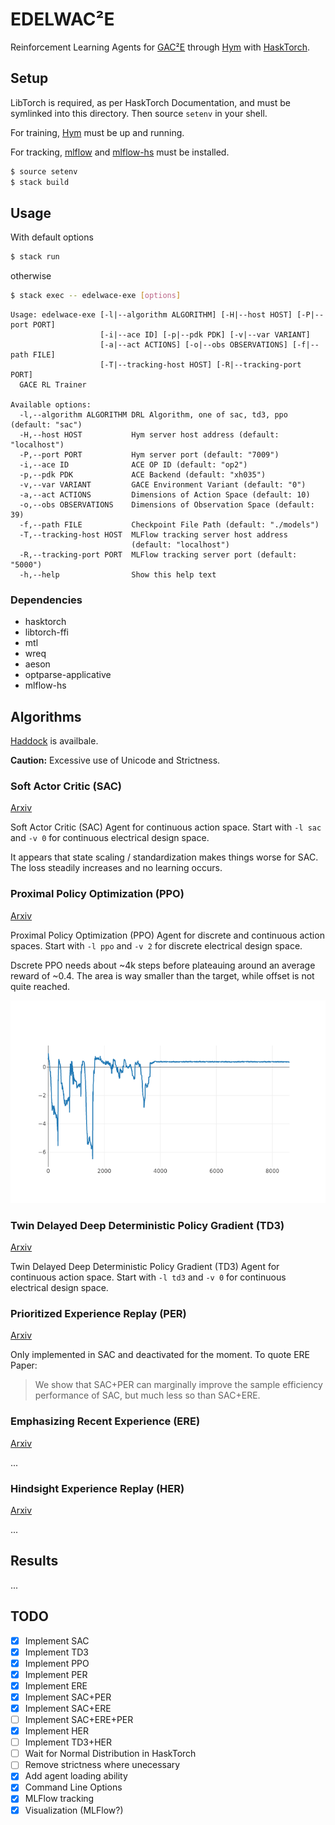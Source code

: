 # EDELWAC²E

Reinforcement Learning Agents for
[GAC²E](https://github.com/AugustUnderground/gace) through
[Hym](https://github.com/AugustUnderground/hym) with
[HaskTorch](https://github.com/hasktorch/hasktorch).

## Setup

LibTorch is required, as per HaskTorch Documentation, and must be symlinked
into this directory. Then source `setenv` in your shell.

For training, [Hym](https://github.com/AugustUnderground/hym) must be up
and running.

For tracking, [mlflow](https://www.mlflow.org) and
[mlflow-hs](https://github.com/AugustUnderground/mlflow-hs) must be installed.

```bash
$ source setenv
$ stack build
```

## Usage

With default options

```bash
$ stack run
```

otherwise

```bash
$ stack exec -- edelwace-exe [options]
```

```
Usage: edelwace-exe [-l|--algorithm ALGORITHM] [-H|--host HOST] [-P|--port PORT]
                    [-i|--ace ID] [-p|--pdk PDK] [-v|--var VARIANT]
                    [-a|--act ACTIONS] [-o|--obs OBSERVATIONS] [-f|--path FILE]
                    [-T|--tracking-host HOST] [-R|--tracking-port PORT]
  GACE RL Trainer

Available options:
  -l,--algorithm ALGORITHM DRL Algorithm, one of sac, td3, ppo (default: "sac")
  -H,--host HOST           Hym server host address (default: "localhost")
  -P,--port PORT           Hym server port (default: "7009")
  -i,--ace ID              ACE OP ID (default: "op2")
  -p,--pdk PDK             ACE Backend (default: "xh035")
  -v,--var VARIANT         GACE Environment Variant (default: "0")
  -a,--act ACTIONS         Dimensions of Action Space (default: 10)
  -o,--obs OBSERVATIONS    Dimensions of Observation Space (default: 39)
  -f,--path FILE           Checkpoint File Path (default: "./models")
  -T,--tracking-host HOST  MLFlow tracking server host address
                           (default: "localhost")
  -R,--tracking-port PORT  MLFlow tracking server port (default: "5000")
  -h,--help                Show this help text
```

### Dependencies

- hasktorch
- libtorch-ffi
- mtl
- wreq
- aeson
- optparse-applicative
- mlflow-hs

## Algorithms

[Haddock](https://augustunderground.github.io/edelwace/) is availbale.

**Caution:** Excessive use of Unicode and Strictness.

### Soft Actor Critic (SAC)

[Arxiv](https://arxiv.org/abs/1812.05905v2)

Soft Actor Critic (SAC) Agent for continuous action space. Start with `-l sac`
and `-v 0` for continuous electrical design space.

It appears that state scaling / standardization makes things worse for SAC. The
loss steadily increases and no learning occurs.

### Proximal Policy Optimization (PPO)

[Arxiv](https://arxiv.org/abs/1707.06347)

Proximal Policy Optimization (PPO) Agent for discrete and continuous action
spaces. Start with `-l ppo` and `-v 2` for discrete electrical design space.

Dscrete PPO needs about ~4k steps before plateauing around an average reward of
~0.4. The area is way smaller than the target, while offset is not quite
reached.

![](./doc/ppo-reward-discrete.png)

### Twin Delayed Deep Deterministic Policy Gradient (TD3)

[Arxiv](https://arxiv.org/abs/1802.09477)

Twin Delayed Deep Deterministic Policy Gradient (TD3) Agent for continuous
action space. Start with `-l td3` and `-v 0` for continuous electrical design
space.

### Prioritized Experience Replay (PER)

[Arxiv](https://arxiv.org/abs/1511.05952)

Only implemented in SAC and deactivated for the moment. To quote ERE Paper:

> We show that SAC+PER can marginally improve the sample efficiency performance
> of SAC, but much less so than SAC+ERE. 

### Emphasizing Recent Experience (ERE)

[Arxiv](https://arxiv.org/abs/1906.04009)

...

### Hindsight Experience Replay (HER)

[Arxiv](https://arxiv.org/abs/1707.01495)

...

## Results

...

## TODO

- [X] Implement SAC
- [X] Implement TD3
- [X] Implement PPO
- [X] Implement PER
- [X] Implement ERE
- [X] Implement SAC+PER
- [X] Implement SAC+ERE
- [ ] Implement SAC+ERE+PER
- [X] Implement HER
- [ ] Implement TD3+HER
- [ ] Wait for Normal Distribution in HaskTorch
- [ ] Remove strictness where unecessary
- [X] Add agent loading ability
- [X] Command Line Options
- [X] MLFlow tracking
- [X] Visualization (MLFlow?)
